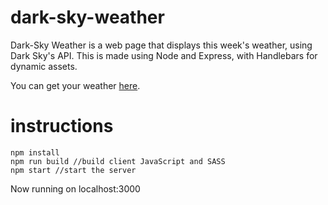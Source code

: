 # dark-sky-weather
Dark-Sky Weather is  a web page that displays this week's weather, using Dark Sky's API.  This is made using Node and Express, with Handlebars for dynamic assets.

You can get your weather [here](https://toasty-weather-dark-sky.herokuapp.com/).

# instructions
```
npm install 
npm run build //build client JavaScript and SASS
npm start //start the server

```
Now running on localhost:3000